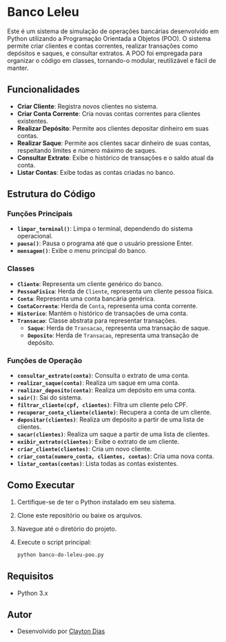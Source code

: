 # Banco Leleu

Este é um sistema de simulação de operações bancárias desenvolvido em Python utilizando a Programação Orientada a Objetos (POO). O sistema permite criar clientes e contas correntes, realizar transações como depósitos e saques, e consultar extratos. A POO foi empregada para organizar o código em classes, tornando-o modular, reutilizável e fácil de manter.

## Funcionalidades

- **Criar Cliente**: Registra novos clientes no sistema.
- **Criar Conta Corrente**: Cria novas contas correntes para clientes existentes.
- **Realizar Depósito**: Permite aos clientes depositar dinheiro em suas contas.
- **Realizar Saque**: Permite aos clientes sacar dinheiro de suas contas, respeitando limites e número máximo de saques.
- **Consultar Extrato**: Exibe o histórico de transações e o saldo atual da conta.
- **Listar Contas**: Exibe todas as contas criadas no banco.

## Estrutura do Código

### Funções Principais

- **`limpar_terminal()`**: Limpa o terminal, dependendo do sistema operacional.
- **`pausa()`**: Pausa o programa até que o usuário pressione Enter.
- **`mensagem()`**: Exibe o menu principal do banco.

### Classes

- **`Cliente`**: Representa um cliente genérico do banco.
- **`PessoaFisica`**: Herda de `Cliente`, representa um cliente pessoa física.
- **`Conta`**: Representa uma conta bancária genérica.
- **`ContaCorrente`**: Herda de `Conta`, representa uma conta corrente.
- **`Historico`**: Mantém o histórico de transações de uma conta.
- **`Transacao`**: Classe abstrata para representar transações.
  - **`Saque`**: Herda de `Transacao`, representa uma transação de saque.
  - **`Deposito`**: Herda de `Transacao`, representa uma transação de depósito.

### Funções de Operação

- **`consultar_extrato(conta)`**: Consulta o extrato de uma conta.
- **`realizar_saque(conta)`**: Realiza um saque em uma conta.
- **`realizar_deposito(conta)`**: Realiza um depósito em uma conta.
- **`sair()`**: Sai do sistema.
- **`filtrar_cliente(cpf, clientes)`**: Filtra um cliente pelo CPF.
- **`recuperar_conta_cliente(cliente)`**: Recupera a conta de um cliente.
- **`depositar(clientes)`**: Realiza um depósito a partir de uma lista de clientes.
- **`sacar(clientes)`**: Realiza um saque a partir de uma lista de clientes.
- **`exibir_extrato(clientes)`**: Exibe o extrato de um cliente.
- **`criar_cliente(clientes)`**: Cria um novo cliente.
- **`criar_conta(numero_conta, clientes, contas)`**: Cria uma nova conta.
- **`listar_contas(contas)`**: Lista todas as contas existentes.

## Como Executar

1. Certifique-se de ter o Python instalado em seu sistema.
2. Clone este repositório ou baixe os arquivos.
3. Navegue até o diretório do projeto.
4. Execute o script principal:

   ```bash
   python banco-do-leleu-poo.py

## Requisitos

- Python 3.x

## Autor

- Desenvolvido por [Clayton Dias](https://github.com/claytondsc)
